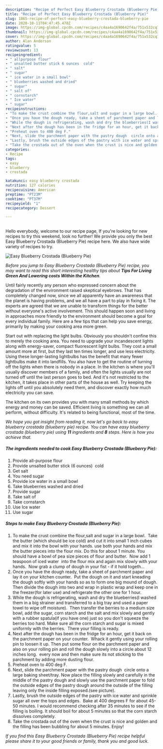 ```yaml
---
description: "Recipe of Perfect Easy Blueberry Crostada (Blueberry Pie)"
title: "Recipe of Perfect Easy Blueberry Crostada (Blueberry Pie)"
slug: 1865-recipe-of-perfect-easy-blueberry-crostada-blueberry-pie
date: 2020-10-11T04:47:45.478Z
image: https://img-global.cpcdn.com/recipes/c4aa4a1690642f4a/751x532cq70/easy-blueberry-crostada-blueberry-pie-recipe-main-photo.jpg
thumbnail: https://img-global.cpcdn.com/recipes/c4aa4a1690642f4a/751x532cq70/easy-blueberry-crostada-blueberry-pie-recipe-main-photo.jpg
cover: https://img-global.cpcdn.com/recipes/c4aa4a1690642f4a/751x532cq70/easy-blueberry-crostada-blueberry-pie-recipe-main-photo.jpg
author: Alan Anderson
ratingvalue: 5
reviewcount: 13
recipeingredient:
- " allpurpose flour"
- " unsalted butter stick 6 ounces  cold"
- " salt"
- " sugar"
- " ice water in a small bowl"
- " blueberries washed and dried"
- " sugar"
- " salt of"
- " cornstarch"
- " Ice water"
- " sugar"
recipeinstructions:
- "To make the crust combine the flour,salt and sugar in a large bowl.  Take the butter (which should be ice cold) and cut it into small 1 inch cubes and mix it into the bowl with your hands. use both your hands and mix the butter pieces into the flour mix. Do this for about 1 minute. You should have a bowl of pea size pieces of flour and butter.  Now add 1 teaspoon of iced water  into the flour mix and again mix slowly with your hands.  Now grab a clump of dough in your fist - if it hold togeth..."
- "Once you have the dough ready, take a sheet of parchment paper and lay it on your kitchen counter.  Put the dough on it and start kneading the dough softly with your hands so as to form one big mound of dough. Then divide the dough into two and wrap in plastic wrap and keep one in the freezer(for later use) and refrigerate the other one for 1 hour."
- "While the dough is refrigerating, wash and dry the blueberries(I washed them in a big strainer and transferred to a big tray and used a paper towel to wipe off moisture).  Then transfer the berries to a medium size bowl, add the sugar, corn starch and the salt and mix slowly and gently with a rubber spatula(if you have one) just so you don&#39;t squeeze the berries too hard. Make sure all the corn starch and sugar is mixed uniformly with the berries.  There your filling is ready."
- "Next after the dough has been in the fridge for an hour, get it back on the parchment paper on your counter.  Whack it gently using your rolling pin to loosen it up. Then put some flour on the parchment paper and also on your rolling pin and roll the dough slowly into a circle about 12 inches long.  every now and then make sure its not sticking to the parchment by adding more dusting flour."
- "Preheat oven to 400 deg F."
- "Next, slide the parchment paper with the pastry dough  circle onto a large baking sheet/tray. Now place the filling slowly and carefully in the middle of the pastry dough and slowly use the parchment paper to fold the outside edges of the pastry dough around the outside of the filling leaving only the inside filling exposed.(see picture)."
- "Lastly, brush the outside edges of the pastry with ice water and sprinkle sugar all over the tops and edges.  Bake at 400 degrees F for about 45-50 minutes. I would recommend checking after 35 minutes to see if the filling is boiling. It should boil for about 5 minutes so that the corn starch dissolves completely."
- "Take the crostada out of the oven when the crust is nice and golden and the filling has been bubbling for about 5 minutes. Enjoy!"
categories:
- Recipe
tags:
- easy
- blueberry
- crostada

katakunci: easy blueberry crostada 
nutrition: 127 calories
recipecuisine: American
preptime: "PT23M"
cooktime: "PT37M"
recipeyield: "1"
recipecategory: Dessert

---
```

<br>
Hello everybody, welcome to our recipe page, If you're looking for new recipes to try this weekend, look no further! We provide you only the best Easy Blueberry Crostada (Blueberry Pie) recipe here. We also have wide variety of recipes to try.
<br>


![Easy Blueberry Crostada (Blueberry Pie)](https://img-global.cpcdn.com/recipes/c4aa4a1690642f4a/751x532cq70/easy-blueberry-crostada-blueberry-pie-recipe-main-photo.jpg)

<i>Before you jump to Easy Blueberry Crostada (Blueberry Pie) recipe, you may want to read this short interesting healthy tips about 
<strong>Tips For Living Green And Lowering costs Within the Kitchen</strong>.</i>
</br>

Until fairly recently any person who expressed concern about the degradation of the environment raised skeptical eyebrows. That has completely changed now, since we all apparently have an awareness that the planet is having problems, and we all have a part to play in fixing it. The experts are agreed that we are unable to transform things for the better without everyone's active involvement. This should happen soon and living in approaches more friendly to the environment should become a goal for every individual family. Here are a few tips that can help you save energy, primarily by making your cooking area more green.

Start out with replacing the light bulbs. Obviously you shouldn't confine this to merely the cooking area. You need to upgrade your incandescent lights along with energy-saver, compact fluorescent light bulbs. They cost a small amount more at first, but they last ten times longer, and use less electricity. Using these longer-lasting lightbulbs has the benefit that many fewer lightbulbs make it into landfills. You also have to get the routine of turning off the lights when there is nobody in a place. In the kitchen is where you'll usually discover members of a family, and often the lights usually are not turned off until the last person goes to bed. And it's not restricted to the kitchen, it takes place in other parts of the house as well. Try keeping the lights off until you absolutely need them, and discover exactly how much electricity you can save.

The kitchen on its own provides you with many small methods by which energy and money can be saved. Efficient living is something we can all perform, without difficulty. It's related to being functional, most of the time.


<i>We hope you got insight from reading it, now let's go back to easy blueberry crostada (blueberry pie) recipe. You can have easy blueberry crostada (blueberry pie) using <strong>11</strong> ingredients and <strong>8</strong> steps. Here is how you achieve that.
</i>

##### The ingredients needed to cook Easy Blueberry Crostada (Blueberry Pie):

1. Provide  all-purpose flour
1. Provide  unsalted butter stick (6 ounces)  cold
1. Get  salt
1. You need  sugar
1. Provide  ice water in a small bowl
1. Take  blueberries washed and dried
1. Provide  sugar
1. Take  salt of
1. Take  cornstarch
1. Use  Ice water
1. Use  sugar


##### Steps to make Easy Blueberry Crostada (Blueberry Pie):

1. To make the crust combine the flour,salt and sugar in a large bowl.  Take the butter (which should be ice cold) and cut it into small 1 inch cubes and mix it into the bowl with your hands. use both your hands and mix the butter pieces into the flour mix. Do this for about 1 minute. You should have a bowl of pea size pieces of flour and butter.  Now add 1 teaspoon of iced water  into the flour mix and again mix slowly with your hands.  Now grab a clump of dough in your fist - if it hold togeth...
1. Once you have the dough ready, take a sheet of parchment paper and lay it on your kitchen counter.  Put the dough on it and start kneading the dough softly with your hands so as to form one big mound of dough. Then divide the dough into two and wrap in plastic wrap and keep one in the freezer(for later use) and refrigerate the other one for 1 hour.
1. While the dough is refrigerating, wash and dry the blueberries(I washed them in a big strainer and transferred to a big tray and used a paper towel to wipe off moisture).  Then transfer the berries to a medium size bowl, add the sugar, corn starch and the salt and mix slowly and gently with a rubber spatula(if you have one) just so you don&#39;t squeeze the berries too hard. Make sure all the corn starch and sugar is mixed uniformly with the berries.  There your filling is ready.
1. Next after the dough has been in the fridge for an hour, get it back on the parchment paper on your counter.  Whack it gently using your rolling pin to loosen it up. Then put some flour on the parchment paper and also on your rolling pin and roll the dough slowly into a circle about 12 inches long.  every now and then make sure its not sticking to the parchment by adding more dusting flour.
1. Preheat oven to 400 deg F.
1. Next, slide the parchment paper with the pastry dough  circle onto a large baking sheet/tray. Now place the filling slowly and carefully in the middle of the pastry dough and slowly use the parchment paper to fold the outside edges of the pastry dough around the outside of the filling leaving only the inside filling exposed.(see picture).
1. Lastly, brush the outside edges of the pastry with ice water and sprinkle sugar all over the tops and edges.  Bake at 400 degrees F for about 45-50 minutes. I would recommend checking after 35 minutes to see if the filling is boiling. It should boil for about 5 minutes so that the corn starch dissolves completely.
1. Take the crostada out of the oven when the crust is nice and golden and the filling has been bubbling for about 5 minutes. Enjoy!


<i>If you find this Easy Blueberry Crostada (Blueberry Pie) recipe helpful please share it to your good friends or family, thank you and good luck.</i>
